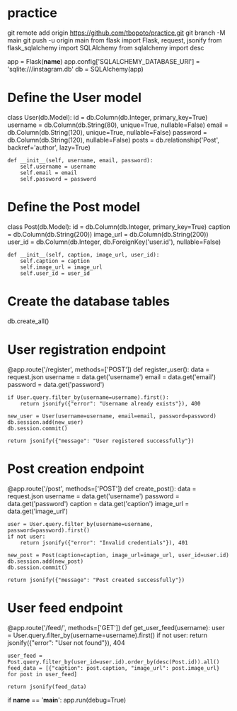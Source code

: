 # practice
git remote add origin https://github.com/tbopoto/practice.git
git branch -M main
git push -u origin main
from flask import Flask, request, jsonify
from flask_sqlalchemy import SQLAlchemy
from sqlalchemy import desc

app = Flask(__name__)
app.config['SQLALCHEMY_DATABASE_URI'] = 'sqlite:///instagram.db'
db = SQLAlchemy(app)

# Define the User model
class User(db.Model):
    id = db.Column(db.Integer, primary_key=True)
    username = db.Column(db.String(80), unique=True, nullable=False)
    email = db.Column(db.String(120), unique=True, nullable=False)
    password = db.Column(db.String(120), nullable=False)
    posts = db.relationship('Post', backref='author', lazy=True)

    def __init__(self, username, email, password):
        self.username = username
        self.email = email
        self.password = password

# Define the Post model
class Post(db.Model):
    id = db.Column(db.Integer, primary_key=True)
    caption = db.Column(db.String(200))
    image_url = db.Column(db.String(200))
    user_id = db.Column(db.Integer, db.ForeignKey('user.id'), nullable=False)

    def __init__(self, caption, image_url, user_id):
        self.caption = caption
        self.image_url = image_url
        self.user_id = user_id

# Create the database tables
db.create_all()

# User registration endpoint
@app.route('/register', methods=['POST'])
def register_user():
    data = request.json
    username = data.get('username')
    email = data.get('email')
    password = data.get('password')

    if User.query.filter_by(username=username).first():
        return jsonify({"error": "Username already exists"}), 400

    new_user = User(username=username, email=email, password=password)
    db.session.add(new_user)
    db.session.commit()

    return jsonify({"message": "User registered successfully"})

# Post creation endpoint
@app.route('/post', methods=['POST'])
def create_post():
    data = request.json
    username = data.get('username')
    password = data.get('password')
    caption = data.get('caption')
    image_url = data.get('image_url')

    user = User.query.filter_by(username=username, password=password).first()
    if not user:
        return jsonify({"error": "Invalid credentials"}), 401

    new_post = Post(caption=caption, image_url=image_url, user_id=user.id)
    db.session.add(new_post)
    db.session.commit()

    return jsonify({"message": "Post created successfully"})

# User feed endpoint
@app.route('/feed/<username>', methods=['GET'])
def get_user_feed(username):
    user = User.query.filter_by(username=username).first()
    if not user:
        return jsonify({"error": "User not found"}), 404

    user_feed = Post.query.filter_by(user_id=user.id).order_by(desc(Post.id)).all()
    feed_data = [{"caption": post.caption, "image_url": post.image_url} for post in user_feed]

    return jsonify(feed_data)

if __name__ == '__main__':
    app.run(debug=True)
